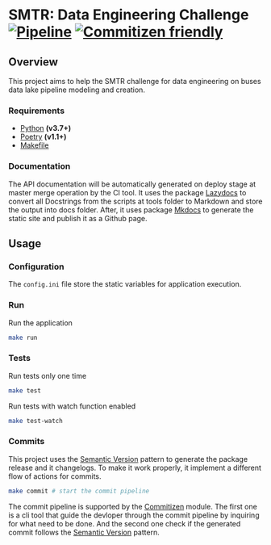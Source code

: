 # SMTR: Data Engineering Challenge [![Pipeline](https://github.com/limazix/smtr-data-engineering-challenge/actions/workflows/main.yml/badge.svg)](https://github.com/limazix/smtr-data-engineering-challenge/actions/workflows/main.yml) [![Commitizen friendly](https://img.shields.io/badge/commitizen-friendly-brightgreen.svg)](http://commitizen.github.io/cz-cli/)

## <a id="overview"/> Overview

This project aims to help the SMTR challenge for data engineering on buses data lake pipeline modeling and creation.

### <a id="requirements"/> Requirements

- [Python](https://python.org) **(v3.7+)**
- [Poetry](https://python-poetry.org/) **(v1.1+)**
- [Makefile](https://makefiletutorial.com/)

### <a id="documentation"/> Documentation

The API documentation will be automatically generated on deploy stage at master merge operation by the CI tool. It uses the package [Lazydocs](https://pypi.org/project/lazydocs/) to convert all Docstrings from the scripts at tools folder to Markdown and store the output into docs folder. After, it uses package [Mkdocs](https://www.mkdocs.org/) to generate the static site and publish it as a Github page.

## <a id="usage"/> Usage

### <a id="configuration"> Configuration

The `config.ini` file store the static variables for application execution.

### <a id="run"/> Run

Run the application
```sh
make run
```

### <a id="tests"/> Tests

Run tests only one time
```sh
make test
```

Run tests with watch function enabled
```sh
make test-watch
```

### <a id="commits"/> Commits

This project uses the [Semantic Version](http://semver.org) pattern to generate the package release and it changelogs. To make it work properly, it implement a different flow of actions for commits.


```sh
make commit # start the commit pipeline
```

The commit pipeline is supported by the [Commitizen](https://commitizen-tools.github.io/commitizen/) module. The first one is a cli tool that guide the devloper through the commit pipeline by inquiring for what need to be done. And the second one check if the generated commit follows the [Semantic Version](http://semver.org) pattern.
